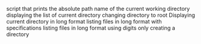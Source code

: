 script that prints the absolute path name of the current working directory
displaying the list of current directory
changing directory to root
Displaying current directory in long format
listing files in long format with specifications 
listing files in long format using digits only
creating a directory 
